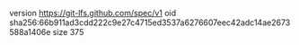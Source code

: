 version https://git-lfs.github.com/spec/v1
oid sha256:66b911ad3cdd222c9e27c4715ed3537a6276607eec42adc14ae2673588a1406e
size 375
